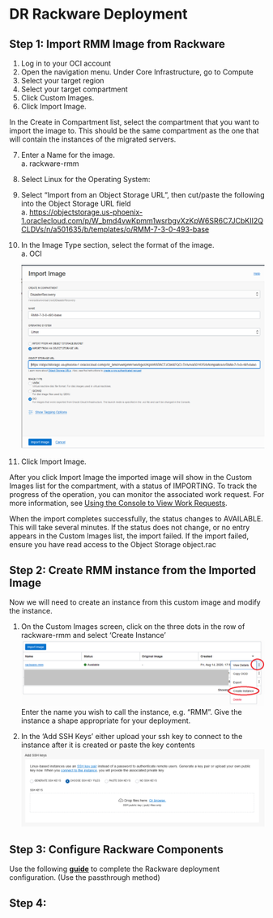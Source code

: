 # DR Rackware Deployment
## Step 1: Import RMM Image from Rackware
1.	Log in to your OCI account
2.	Open the navigation menu. Under Core Infrastructure, go to Compute
3.	Select your target region
4.	Select your target compartment
5.	Click Custom Images.
6.	Click Import Image.

In the Create in Compartment list, select the compartment that you want to import the image to.   This should be the same compartment as the one that will contain the instances of the migrated servers. 

7.	Enter a Name for the image.\
    a.	rackware-rmm
8.	Select  Linux for the Operating System:
9.	Select “Import from an Object Storage URL”, then cut/paste the following into the Object Storage URL field\
    a.	https://objectstorage.us-phoenix-1.oraclecloud.com/p/W_bmd4vwKpmm1wsrbgvXzKpW6SR6C7JCbKII2QCLDVs/n/a501635/b/templates/o/RMM-7-3-0-493-base
10.	In the Image Type section, select the format of the image.\
    a.	OCI
    
    ![](./screenshots/rmm-import.png)
11.	Click Import Image.  

After you click Import Image the imported image will show in the Custom Images list for the compartment, with a status of IMPORTING. To track the progress of the operation, you can monitor the associated work request.  For more information, see [Using the Console to View Work Requests](https://docs.cloud.oracle.com/en-us/iaas/Content/General/Concepts/workrequestoverview.htm#viewingwr).  

When the import completes successfully, the status changes to AVAILABLE. This will take several minutes.    If the status does not change, or no entry appears in the Custom Images list, the import failed. If the import failed, ensure you have read access to the Object Storage object.rac

## Step 2: Create RMM instance from the Imported Image
Now we will need to create an instance from this custom image and modify the instance.    
1.	On the Custom Images screen, click on the three dots in the row of rackware-rmm and select ‘Create Instance’
 ![](./screenshots/create-instance.png)
Enter the name you wish to call the instance, e.g. “RMM”.   Give the instance a shape appropriate for your deployment. 

2.   In the ‘Add SSH Keys’ either upload your ssh key to connect to the instance after it is created or paste the key contents
    ![](./screenshots/add-ssh-keys.png)

## Step 3: Configure Rackware Components
Use the following **[guide](https://www.rackwareinc.com/rackware-rmm-oracle-marketplace-dr-march-2020)** to complete the Rackware deployment configuration. (Use the passthrough method)

## Step 4: 
